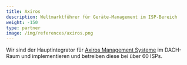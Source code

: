 ```yaml
---
title: Axiros
description: Weltmarktführer für Geräte-Management im ISP-Bereich
weight: -150
type: partner
image: /img/references/axiros.png
---
```

Wir sind der Hauptintegrator für [Axiros Management Systeme](https://www.axiros.com/) im DACH-Raum und implementieren und betreiben diese bei über 60 ISPs.
